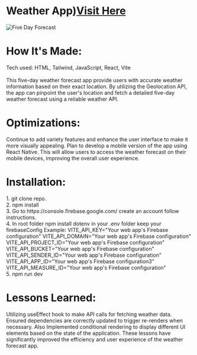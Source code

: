 
<div id="header" >
 <h1  class="heading-element" dir="auto">Weather App)<a href="https://fladev-weather.netlify.app/">Visit Here</a></h1>
 <img src="" alt="Five Day Forecast">

</div>

<div id="header" >
 <h1 class="heading-element" dir="auto">How It's Made:</h1>
 Tech used: HTML, Tailwind, JavaScript, React, Vite<br/><br/>
This five-day weather forecast app provide users with accurate weather information based on their exact location. By utilizing the Geolocation API, the app can pinpoint the user's location and fetch a detailed five-day weather forecast using a reliable weather API.
</div>

<div id="header" >
 <h1 class="heading-element" dir="auto">Optimizations:</h1>
  Continue to add variety features  and enhance the user interface to make it more visually appealing. Plan to develop a mobile version of the app using React Native. This will allow users to access the weather forecast on their mobile devices, improving the overall user experience.
</div>
<div id="header" >
 <h1 class="heading-element" dir="auto">Installation:</h1>
 1. git clone repo.<br/>
 2. npm install<br/>
 3. Go to https://console.firebase.google.com/ create an account follow instructions.<br/>
 4. In root folder npm install dotenv in your .env folder keep your firebaseConfig 
  Example:
  VITE_API_KEY="Your web app's Firebase configuration"
  VITE_API_DOMAIN="Your web app's Firebase configuration"
  VITE_API_PROJECT_ID="Your web app's Firebase configuration"
  VITE_API_BUCKET="Your web app's Firebase configuration"
  VITE_API_SENDER_ID="Your web app's Firebase configuration"
  VITE_API_APP_ID="Your web app's Firebase configuration3"
  VITE_API_MEASURE_ID="Your web app's Firebase configuration"<br/>
  5. npm run dev
</div>

<div id="header">
 <h1 class="heading-element" dir="auto">Lessons Learned:</h1>
  Utilizing useEffect hook to make API calls for fetching weather data. Ensured dependencies are correctly updated to trigger re-renders when necessary.
  Also Implemented conditional rendering to display different UI elements based on the state of the application. These lessons have significantly improved the efficiency and user experience of the weather forecast app.
</div>
